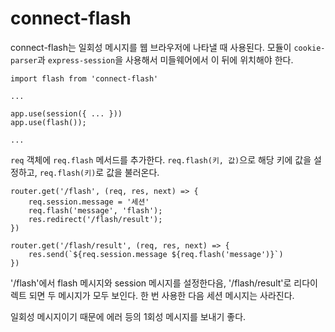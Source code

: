 # connect-flash

connect-flash는 일회성 메시지를 웹 브라우저에 나타낼 때 사용된다. 모듈이 `cookie-parser`과 `express-session`을 사용해서 미들웨어에서 이 뒤에 위치해야 한다.

```
import flash from 'connect-flash'

...

app.use(session({ ... }))
app.use(flash());

...
```

`req` 객체에 `req.flash` 메서드를 추가한다. `req.flash(키, 값)`으로 해당 키에 값을 설정하고, `req.flash(키)`로 값을 불러온다.

```
router.get('/flash', (req, res, next) => {
    req.session.message = '세션'
    req.flash('message', 'flash');
    res.redirect('/flash/result');
})

router.get('/flash/result', (req, res, next) => {
    res.send(`${req.session.message ${req.flash('message')}`)
})
```

'/flash'에서 flash 메시지와 session 메시지를 설정한다음, '/flash/result'로 리다이렉트 되면 두 메시지가 모두 보인다. 한 번 사용한 다음 세션 메시지는 사라진다.

일회성 메시지이기 때문에 에러 등의 1회성 메시지를 보내기 좋다.
